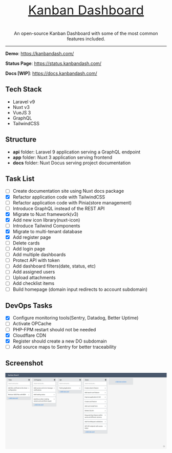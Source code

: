 <p align="center" style="font-size: 40px">
  <a href="https://kanbandash.com" target="_blank">
    Kanban Dashboard
  </a>
</p>
<p align="center">
  An open-source Kanban Dashboard with some of the most common features included.
</p>

------

**Demo**: https://kanbandash.com/

**Status Page**: https://status.kanbandash.com/

**Docs [WIP]**: https://docs.kanbandash.com/

## Tech Stack
- Laravel v9
- Nuxt v3
- VueJS 3
- GraphQL
- TailwindCSS

## Structure
- **api** folder: Laravel 9 application serving a GraphQL endpoint
- **app** folder: Nuxt 3 application serving frontend
- **docs** folder: Nuxt Docus serving project documentation

## Task List
- [ ] Create documentation site using Nuxt docs package
- [x] Refactor application code with TailwindCSS
- [ ] Refactor application code with Pinia(store management)
- [ ] Introduce GraphQL instead of the REST API
- [x] Migrate to Nuxt framework(v3)
- [x] Add new icon library(nuxt-icon)
- [ ] Introduce Tailwind Components
- [x] Migrate to multi-tenant database
- [x] Add register page
- [ ] Delete cards
- [ ] Add login page
- [ ] Add multiple dashboards
- [ ] Protect API with token
- [ ] Add dashboard filters(date, status, etc)
- [ ] Add assigned users
- [ ] Upload attachments
- [ ] Add checklist items
- [ ] Build homepage (domain input redirects to account subdomain)

## DevOps Tasks
- [x] Configure monitoring tools(Sentry, Datadog, Better Uptime)
- [ ] Activate OPCache
- [ ] PHP-FPM restart should not be needed
- [x] Cloudflare CDN
- [x] Register should create a new DO subdomain
- [ ] Add source maps to Sentry for better traceability

## Screenshot
![Screenshot](./docs/public/screenshot.png)
